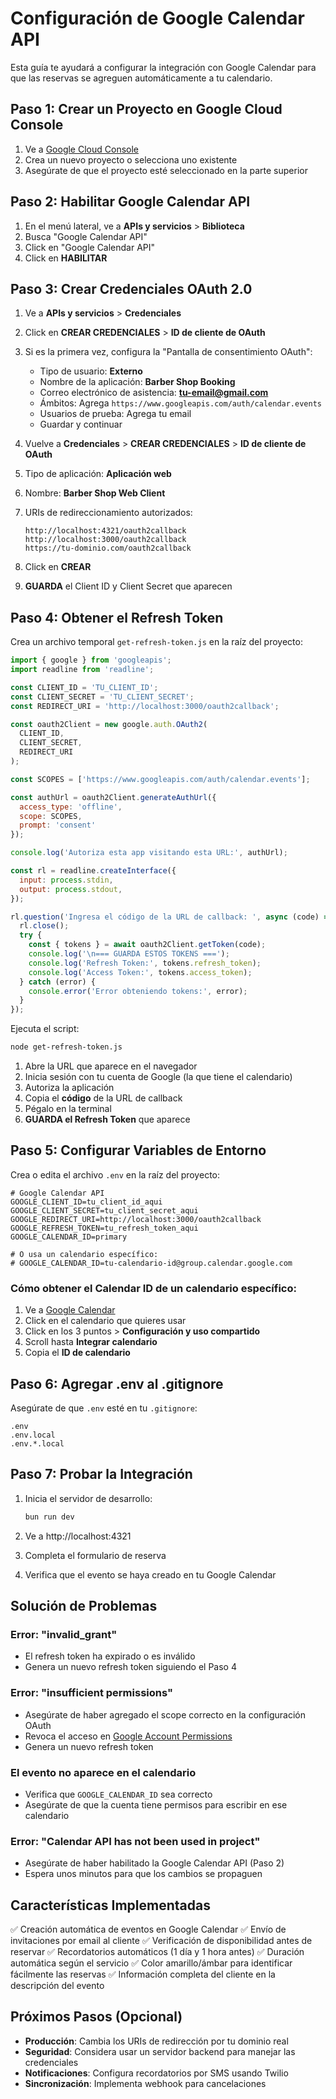 # Configuración de Google Calendar API

Esta guía te ayudará a configurar la integración con Google Calendar para que las reservas se agreguen automáticamente a tu calendario.

## Paso 1: Crear un Proyecto en Google Cloud Console

1. Ve a [Google Cloud Console](https://console.cloud.google.com/)
2. Crea un nuevo proyecto o selecciona uno existente
3. Asegúrate de que el proyecto esté seleccionado en la parte superior

## Paso 2: Habilitar Google Calendar API

1. En el menú lateral, ve a **APIs y servicios** > **Biblioteca**
2. Busca "Google Calendar API"
3. Click en "Google Calendar API"
4. Click en **HABILITAR**

## Paso 3: Crear Credenciales OAuth 2.0

1. Ve a **APIs y servicios** > **Credenciales**
2. Click en **CREAR CREDENCIALES** > **ID de cliente de OAuth**
3. Si es la primera vez, configura la "Pantalla de consentimiento OAuth":
   - Tipo de usuario: **Externo**
   - Nombre de la aplicación: **Barber Shop Booking**
   - Correo electrónico de asistencia: **tu-email@gmail.com**
   - Ámbitos: Agrega `https://www.googleapis.com/auth/calendar.events`
   - Usuarios de prueba: Agrega tu email
   - Guardar y continuar

4. Vuelve a **Credenciales** > **CREAR CREDENCIALES** > **ID de cliente de OAuth**
5. Tipo de aplicación: **Aplicación web**
6. Nombre: **Barber Shop Web Client**
7. URIs de redireccionamiento autorizados:
   ```
   http://localhost:4321/oauth2callback
   http://localhost:3000/oauth2callback
   https://tu-dominio.com/oauth2callback
   ```
8. Click en **CREAR**
9. **GUARDA** el Client ID y Client Secret que aparecen

## Paso 4: Obtener el Refresh Token

Crea un archivo temporal `get-refresh-token.js` en la raíz del proyecto:

```javascript
import { google } from 'googleapis';
import readline from 'readline';

const CLIENT_ID = 'TU_CLIENT_ID';
const CLIENT_SECRET = 'TU_CLIENT_SECRET';
const REDIRECT_URI = 'http://localhost:3000/oauth2callback';

const oauth2Client = new google.auth.OAuth2(
  CLIENT_ID,
  CLIENT_SECRET,
  REDIRECT_URI
);

const SCOPES = ['https://www.googleapis.com/auth/calendar.events'];

const authUrl = oauth2Client.generateAuthUrl({
  access_type: 'offline',
  scope: SCOPES,
  prompt: 'consent'
});

console.log('Autoriza esta app visitando esta URL:', authUrl);

const rl = readline.createInterface({
  input: process.stdin,
  output: process.stdout,
});

rl.question('Ingresa el código de la URL de callback: ', async (code) => {
  rl.close();
  try {
    const { tokens } = await oauth2Client.getToken(code);
    console.log('\n=== GUARDA ESTOS TOKENS ===');
    console.log('Refresh Token:', tokens.refresh_token);
    console.log('Access Token:', tokens.access_token);
  } catch (error) {
    console.error('Error obteniendo tokens:', error);
  }
});
```

Ejecuta el script:

```bash
node get-refresh-token.js
```

1. Abre la URL que aparece en el navegador
2. Inicia sesión con tu cuenta de Google (la que tiene el calendario)
3. Autoriza la aplicación
4. Copia el **código** de la URL de callback
5. Pégalo en la terminal
6. **GUARDA el Refresh Token** que aparece

## Paso 5: Configurar Variables de Entorno

Crea o edita el archivo `.env` en la raíz del proyecto:

```env
# Google Calendar API
GOOGLE_CLIENT_ID=tu_client_id_aqui
GOOGLE_CLIENT_SECRET=tu_client_secret_aqui
GOOGLE_REDIRECT_URI=http://localhost:3000/oauth2callback
GOOGLE_REFRESH_TOKEN=tu_refresh_token_aqui
GOOGLE_CALENDAR_ID=primary

# O usa un calendario específico:
# GOOGLE_CALENDAR_ID=tu-calendario-id@group.calendar.google.com
```

### Cómo obtener el Calendar ID de un calendario específico:

1. Ve a [Google Calendar](https://calendar.google.com)
2. Click en el calendario que quieres usar
3. Click en los 3 puntos > **Configuración y uso compartido**
4. Scroll hasta **Integrar calendario**
5. Copia el **ID de calendario**

## Paso 6: Agregar .env al .gitignore

Asegúrate de que `.env` esté en tu `.gitignore`:

```
.env
.env.local
.env.*.local
```

## Paso 7: Probar la Integración

1. Inicia el servidor de desarrollo:
   ```bash
   bun run dev
   ```

2. Ve a http://localhost:4321
3. Completa el formulario de reserva
4. Verifica que el evento se haya creado en tu Google Calendar

## Solución de Problemas

### Error: "invalid_grant"
- El refresh token ha expirado o es inválido
- Genera un nuevo refresh token siguiendo el Paso 4

### Error: "insufficient permissions"
- Asegúrate de haber agregado el scope correcto en la configuración OAuth
- Revoca el acceso en [Google Account Permissions](https://myaccount.google.com/permissions)
- Genera un nuevo refresh token

### El evento no aparece en el calendario
- Verifica que `GOOGLE_CALENDAR_ID` sea correcto
- Asegúrate de que la cuenta tiene permisos para escribir en ese calendario

### Error: "Calendar API has not been used in project"
- Asegúrate de haber habilitado la Google Calendar API (Paso 2)
- Espera unos minutos para que los cambios se propaguen

## Características Implementadas

✅ Creación automática de eventos en Google Calendar
✅ Envío de invitaciones por email al cliente
✅ Verificación de disponibilidad antes de reservar
✅ Recordatorios automáticos (1 día y 1 hora antes)
✅ Duración automática según el servicio
✅ Color amarillo/ámbar para identificar fácilmente las reservas
✅ Información completa del cliente en la descripción del evento

## Próximos Pasos (Opcional)

- **Producción**: Cambia los URIs de redirección por tu dominio real
- **Seguridad**: Considera usar un servidor backend para manejar las credenciales
- **Notificaciones**: Configura recordatorios por SMS usando Twilio
- **Sincronización**: Implementa webhook para cancelaciones

